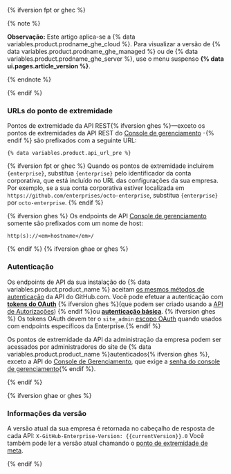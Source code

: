 {% ifversion fpt or ghec %}

{% note %}

**Observação:** Este artigo aplica-se a {% data variables.product.prodname_ghe_cloud %}. Para visualizar a versão de {% data variables.product.prodname_ghe_managed %} ou de {% data variables.product.prodname_ghe_server %}, use o menu suspenso **{% data ui.pages.article_version %}**.

{% endnote %}

{% endif %}

### URLs do ponto de extremidade

Pontos de extremidade da API REST{% ifversion ghes %}—exceto os pontos de extremidades da API REST do [Console de gerenciamento](#management-console) -{% endif %} são prefixados com a seguinte URL:

```shell
{% data variables.product.api_url_pre %}
```

{% ifversion fpt or ghec %}
Quando os pontos de extremidade incluirem `{enterprise}`, substitua `{enterprise}` pelo identificador da conta corporativa, que está incluído no URL das configurações da sua empresa. Por exemplo, se a sua conta corporativa estiver localizada em `https://github.com/enterprises/octo-enterprise`, substitua `{enterprise}` por `octo-enterprise`.
{% endif %}

{% ifversion ghes %}
Os endpoints de API [Console de gerenciamento](#management-console)  somente são prefixados com um nome de host:

```shell
http(s)://<em>hostname</em>/
```
{% endif %}
{% ifversion ghae or ghes %}
### Autenticação

Os endpoints de API da sua instalação do {% data variables.product.product_name %} aceitam [os mesmos métodos de autenticação](/rest/overview/resources-in-the-rest-api#authentication) da API do GitHub.com. Você pode efetuar a autenticação com **[tokens do OAuth](/apps/building-integrations/setting-up-and-registering-oauth-apps/)** {% ifversion ghes %}(que podem ser criado usando a [API de Autorizações](/rest/reference/oauth-authorizations#create-a-new-authorization)) {% endif %}ou **[autenticação básica](/rest/overview/resources-in-the-rest-api#basic-authentication)**. {% ifversion ghes %} Os tokens OAuth devem ter o `site_admin` [escopo OAuth](/developers/apps/scopes-for-oauth-apps#available-scopes) quando usados com endpoints específicos da Enterprise.{% endif %}

Os pontos de extremidade da API da administração da empresa podem ser acessados por administradores do site de {% data variables.product.product_name %}autenticados{% ifversion ghes %}, exceto a API do [Console de Gerenciamento](#management-console), que exige a [senha do console de gerenciamento](/enterprise/admin/articles/accessing-the-management-console/){% endif %}.

{% endif %}

{% ifversion ghae or ghes %}
### Informações da versão

A versão atual da sua empresa é retornada no cabeçalho de resposta de cada API: `X-GitHub-Enterprise-Version: {{currentVersion}}.0` Você também pode ler a versão atual chamando o [ponto de extremidade de meta](/rest/reference/meta/).

{% endif %}